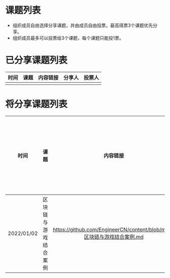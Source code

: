 # 课题列表
* 组织成员自由选择分享课题，并由成员自由投票，最高得票3个课题优先分享。
* 组织成员最多可以投票给3个课题，每个课题只能投1票。


# 已分享课题列表

|时间|课题|内容链接|分享人|投票人|
| :----:| :----: | :----:| :----: | :----: |
|  |  ||  ||


# 将分享课题列表

|时间|课题|内容链接|分享人|Zoom Link|投票人(请标注你的名字)|
| :----:| :----: | :----:| :----: | :----: | :----: |
| 2022/01/02 | 区块链与游戏结合案例 |https://github.com/EngineerCN/content/blob/main/区块链与游戏结合案例.md|https://us04web.zoom.us/j/75862124745?pwd=dE1uS1VMdFdBRVhOSERPNjdvbExNdz09|Ken||

